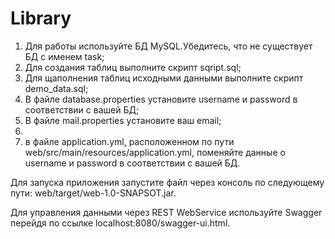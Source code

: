 # Library
1) Для работы используйте БД MySQL.Убедитесь, что не существует БД с именем task;
2) Для создания таблиц выполните скрипт sqript.sql;
3) Для щаполнения таблиц исходными данными выполните скрипт demo_data.sql;
4) В файле database.properties установите username и password в соответствии с вашей БД;
5) В файле mail.properties установите ваш email;
6) 
3) в файле application.yml, расположенном по пути web/src/main/resources/application.yml, поменяйте данные о username и password в соответствии с вашей БД.

Для запуска приложения запустите файл через консоль по следующему пути: web/target/web-1.0-SNAPSOT.jar.

Для управления данными через REST WebService используйте Swagger перейдя по ссылке localhost:8080/swagger-ui.html.

